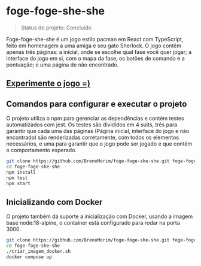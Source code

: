 # foge-foge-she-she

> Status do projeto: Concluído

Foge-foge-she-she é um jogo estilo pacman em React com TypeScript, feito em homenagem a uma amiga e seu gato Sherlock. O jogo contém apenas três páginas: a inicial, onde se escolhe qual fase você quer jogar; a interface do jogo em si, com o mapa da fase, os botões de comando e a pontuação; e uma página de não encontrado.

## [Experimente o jogo =)](https://foge-foge-she-she.vercel.app/)

## Comandos para configurar e executar o projeto

O projeto utiliza o npm para gerenciar as dependências e contém testes automatizados com jest. Os testes são divididos em 4 suits, três para garantir que cada uma das páginas (Página inicial, interface do jogo e não encontrado) são renderizadas corretamente, com todos os elementos necessários, e uma para garantir que o jogo pode ser jogado e que contém o comportamento esperado.

```bash
git clone https://github.com/BrenoMorim/foge-foge-she-she.git foge-foge-she-she
cd foge-foge-she-she
npm install
npm test
npm start
```

## Inicializando com Docker

O projeto também dá suporte a inicialização com Docker, usando a imagem base node:18-alpine, o container está configurado para rodar na porta 3000.

```bash
git clone https://github.com/BrenoMorim/foge-foge-she-she.git foge-foge-she-she
cd foge-foge-she-she
./criar_imagem_docker.sh
docker compose up
```
